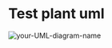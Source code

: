 # Test plant uml

![your-UML-diagram-name](http://www.plantuml.com/plantuml/proxy?cache=no&src=https://raw.githubusercontent.com/Martin-Hausleitner/plantuml-markdown/main/example.plantuml)




